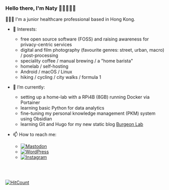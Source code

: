 ### Hello there, I'm Naty 👩🏻‍💻👋🏻

👩🏻‍⚕️ I'm a junior healthcare professional based in Hong Kong.

- 🔭 Interests:
  - free open source software (FOSS) and raising awareness for privacy-centric services
  - digital and film photography (favourite genres: street, urban, macro) / post-processing
  - speciality coffee / manual brewing / a "home barista"
  - homelab / self-hosting 
  - Android / macOS / Linux
  - hiking / cycling / city walks / formula 1

- 🌱 I’m currently:
  -  setting up a home-lab with a RPi4B (8GB) running Docker via Portainer
  -  learning basic Python for data analytics
  -  fine-tuning my personal knowledge management (PKM) system using Obsidian
  -  learning Git and Hugo for my new static blog [Burgeon Lab](https://www.burgeonlab.com)

- 📫 How to reach me:
  - [![Mastodon](https://img.shields.io/badge/-MASTODON-%232B90D9?style=for-the-badge&logo=mastodon&logoColor=white)](https://fosstodon.org/@eclecticpassions)
  - [![WordPress](https://img.shields.io/badge/WordPress-%23117AC9.svg?style=for-the-badge&logo=WordPress&logoColor=white)](https://www.eclecticpassions.net)
  - [![Instagram](https://img.shields.io/badge/Instagram-%23E4405F.svg?style=for-the-badge&logo=Instagram&logoColor=white)](https://www.instagram.com/eclecticpassions)

<br>
<br>

[![HitCount](https://hits.dwyl.com/eclecticpassions/readmemd.svg?style=flat)](http://hits.dwyl.com/eclecticpassions/readmemd)


<!--
**eclecticpassions/eclecticpassions** is a ✨ _special_ ✨ repository because its `README.md` (this file) appears on your GitHub profile. Here are some ideas to get you started:

- 🔭 I’m currently working on ...
- 👯 I’m looking to collaborate on ...
- 🤔 I’m looking for help with ...
- ⚡ Fun fact: ...
- 💬 Ask me about 

https://github.com/Ileriayo/markdown-badges
-->
